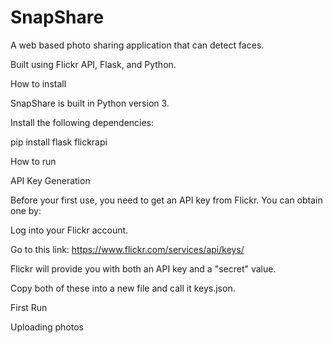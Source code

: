 # SnapShare

A web based photo sharing application that can detect faces.

Built using Flickr API, Flask, and Python.

How to install

SnapShare is built in Python version 3.

Install the following dependencies:

pip install flask flickrapi

How to run

API Key Generation

Before your first use, you need to get an API key from Flickr. You can obtain one by:

Log into your Flickr account.

Go to this link: https://www.flickr.com/services/api/keys/

Flickr will provide you with both an API key and a "secret" value.

Copy both of these into a new file and call it keys.json.

First Run

Uploading photos
